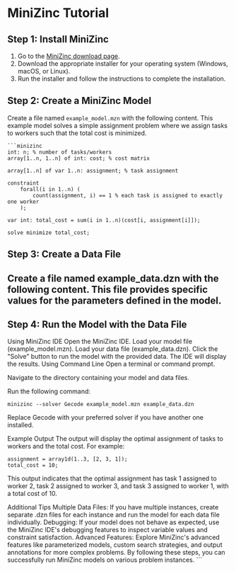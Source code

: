 # MiniZinc Tutorial

## Step 1: Install MiniZinc
1. Go to the [MiniZinc download page](https://www.minizinc.org/software.html).
2. Download the appropriate installer for your operating system (Windows, macOS, or Linux).
3. Run the installer and follow the instructions to complete the installation.

## Step 2: Create a MiniZinc Model
Create a file named `example_model.mzn` with the following content. This example model solves a simple assignment problem where we assign tasks to workers such that the total cost is minimized.

    ```minizinc
    int: n; % number of tasks/workers
    array[1..n, 1..n] of int: cost; % cost matrix

    array[1..n] of var 1..n: assignment; % task assignment

    constraint
        forall(i in 1..n) (
            count(assignment, i) == 1 % each task is assigned to exactly one worker
        );

    var int: total_cost = sum(i in 1..n)(cost[i, assignment[i]]);

    solve minimize total_cost;

## Step 3: Create a Data File
## Create a file named example_data.dzn with the following content. This file provides specific values for the parameters defined in the model.

## Step 4: Run the Model with the Data File
Using MiniZinc IDE
Open the MiniZinc IDE.
Load your model file (example_model.mzn).
Load your data file (example_data.dzn).
Click the "Solve" button to run the model with the provided data. The IDE will display the results.
Using Command Line
Open a terminal or command prompt.

Navigate to the directory containing your model and data files.

Run the following command:

    minizinc --solver Gecode example_model.mzn example_data.dzn

Replace Gecode with your preferred solver if you have another one installed.

Example Output
The output will display the optimal assignment of tasks to workers and the total cost. For example:

    assignment = array1d(1..3, [2, 3, 1]);
    total_cost = 10;

This output indicates that the optimal assignment has task 1 assigned to worker 2, task 2 assigned to worker 3, and task 3 assigned to worker 1, with a total cost of 10.

Additional Tips
Multiple Data Files: If you have multiple instances, create separate .dzn files for each instance and run the model for each data file individually.
Debugging: If your model does not behave as expected, use the MiniZinc IDE's debugging features to inspect variable values and constraint satisfaction.
Advanced Features: Explore MiniZinc's advanced features like parameterized models, custom search strategies, and output annotations for more complex problems.
By following these steps, you can successfully run MiniZinc models on various problem instances. ```